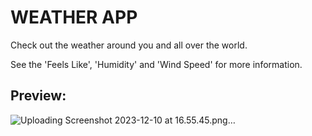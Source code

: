 # WEATHER APP
Check out the weather around you and all over the world.

See the 'Feels Like', 'Humidity' and 'Wind Speed' for more information.

## Preview:
![Uploading Screenshot 2023-12-10 at 16.55.45.png…]()
